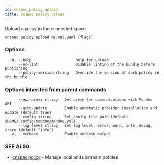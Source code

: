 ```yaml
---
id: cnspec_policy_upload
title: cnspec policy upload
---
```


Upload a policy to the connected space

```
cnspec policy upload my.mql.yaml [flags]
```

### Options

```
  -h, --help                    help for upload
      --no-lint                 Disable linting of the bundle before publishing.
      --policy-version string   Override the version of each policy in the bundle.
```

### Options inherited from parent commands

```
      --api-proxy string   Set proxy for communications with Mondoo API
      --auto-update        Enable automatic provider installation and update (default true)
      --config string      Set config file path (default $HOME/.config/mondoo/mondoo.yml)
      --log-level string   Set log level: error, warn, info, debug, trace (default "info")
  -v, --verbose            Enable verbose output
```

### SEE ALSO

- [cnspec policy](cnspec_policy.md) - Manage local and upstream policies
